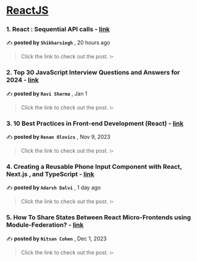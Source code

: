 
<h1><a href=https://medium.com/tag/reactjs/recommended target="_blank" rel="noopener noreferrer">ReactJS</a></h1>
<h3>1. React : Sequential API calls - <a href=https://medium.com/@shikharsingh03/react-sequential-api-calls-4fd5db15c053?source=tag_recommended_feed---------0-84----------reactjs----------ac4848c1_2bf8_4334_9070_bf43a3ef0bed------- target="_blank" rel="noopener noreferrer">link</a></h3>

✍️ **posted by `Shikharsingh`** <date> , 20 hours ago</date>

<blockquote>Click the link to check out the post. ⌲</blockquote>

<h3>2. Top 30 JavaScript Interview Questions and Answers for 2024 - <a href=https://medium.com/@javascriptcentric/top-30-javascript-interview-questions-and-answers-for-2024-7f1e2d1d0638?source=tag_recommended_feed---------1-107----------reactjs----------ac4848c1_2bf8_4334_9070_bf43a3ef0bed------- target="_blank" rel="noopener noreferrer">link</a></h3>

✍️ **posted by `Ravi Sharma`** <date> , Jan 1</date>

<blockquote>Click the link to check out the post. ⌲</blockquote>

<h3>3. 10 Best Practices in Front-end Development (React) - <a href=https://medium.com/@renanolovics/10-best-practices-in-front-end-development-react-5277a671e2df?source=tag_recommended_feed---------2-85----------reactjs----------ac4848c1_2bf8_4334_9070_bf43a3ef0bed------- target="_blank" rel="noopener noreferrer">link</a></h3>

✍️ **posted by `Renan Olovics`** <date> , Nov 9, 2023</date>

<blockquote>Click the link to check out the post. ⌲</blockquote>

<h3>4. Creating a Reusable Phone Input Component with React, Next.js , and TypeScript - <a href=https://medium.com/@adarshdalvi197/creating-a-reusable-phone-input-component-with-react-next-js-and-typescript-9bd14ddacc28?source=tag_recommended_feed---------3-84----------reactjs----------ac4848c1_2bf8_4334_9070_bf43a3ef0bed------- target="_blank" rel="noopener noreferrer">link</a></h3>

✍️ **posted by `Adarsh Dalvi`** <date> , 1 day ago</date>

<blockquote>Click the link to check out the post. ⌲</blockquote>

<h3>5. How To Share States Between React Micro-Frontends using Module-Federation? - <a href=https://medium.com/bitsrc/how-to-share-state-between-react-micro-frontends-using-module-federation-f3762996c208?source=tag_recommended_feed---------4-107----------reactjs----------ac4848c1_2bf8_4334_9070_bf43a3ef0bed------- target="_blank" rel="noopener noreferrer">link</a></h3>

✍️ **posted by `Nitsan Cohen`** <date> , Dec 1, 2023</date>

<blockquote>Click the link to check out the post. ⌲</blockquote>

